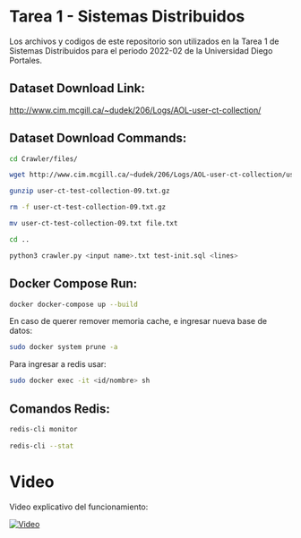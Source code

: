 # Tarea 1 - Sistemas Distribuidos
Los archivos y codigos de este repositorio son utilizados en la Tarea 1 de Sistemas Distribuidos para el periodo 2022-02 de la Universidad Diego Portales.

## Dataset Download Link: 

http://www.cim.mcgill.ca/~dudek/206/Logs/AOL-user-ct-collection/


## Dataset Download Commands:
```bash
cd Crawler/files/

wget http://www.cim.mcgill.ca/~dudek/206/Logs/AOL-user-ct-collection/user-ct-test-collection-09.txt.gz

gunzip user-ct-test-collection-09.txt.gz

rm -f user-ct-test-collection-09.txt.gz

mv user-ct-test-collection-09.txt file.txt

cd ..

python3 crawler.py <input name>.txt test-init.sql <lines>
```

 
## Docker Compose Run:
```bash
docker docker-compose up --build
```
En caso de querer remover memoria cache, e ingresar nueva base de datos:
```bash  
sudo docker system prune -a
``` 
Para ingresar a redis usar:
```bash
sudo docker exec -it <id/nombre> sh
```
 
## Comandos Redis:

```bash
redis-cli monitor
  
redis-cli --stat
```
# Video
Video explicativo del funcionamiento:

[![Video](https://img.youtube.com/vi/8L00K7jyPCs/0.jpg)](https://www.youtube.com/watch?v=8L00K7jyPCs)
